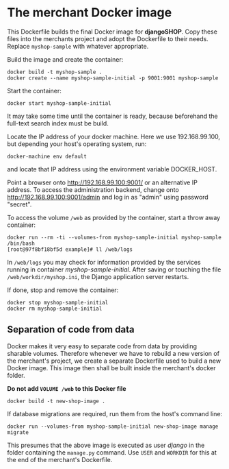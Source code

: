 # The merchant Docker image

This Dockerfile builds the final Docker image for **djangoSHOP**.
Copy these files into the merchants project and adopt the Dockerfile to their needs. Replace
``myshop-sample`` with whatever appropriate.

Build the image and create the container:

```
docker build -t myshop-sample .
docker create --name myshop-sample-initial -p 9001:9001 myshop-sample
```

Start the container:

```
docker start myshop-sample-initial
```

It may take some time until the container is ready, because beforehand the full-text search index
must be build.

Locate the IP address of your docker machine. Here we use 192.168.99.100, but depending your host's
operating system, run:

```
docker-machine env default
```

and locate that IP address using the environment variable DOCKER_HOST.

Point a browser onto http://192.168.99.100:9001/ or an alternative IP address. To access the
administration backend, change onto http://192.168.99.100:9001/admin and log in as "admin" using
password "secret".

To access the volume ``/web`` as provided by the container, start a throw away container:

```
docker run --rm -ti --volumes-from myshop-sample-initial myshop-sample /bin/bash
[root@97f8bf18bf5d example]# ll /web/logs
```

In ``/web/logs`` you may check for information provided by the services running in container
*myshop-sample-initial*. After saving or touching the file ``/web/workdir/myshop.ini``, the
Django application server restarts.

If done, stop and remove the container:

```
docker stop myshop-sample-initial
docker rm myshop-sample-initial
```

## Separation of code from data

Docker makes it very easy to separate code from data by providing sharable volumes. Therefore
whenever we have to rebuild a new version of the merchant's project, we create a separate Dockerfile
used to build a new Docker image. This image then shall be built inside the merchant's docker
folder.

**Do not add ``VOLUME /web`` to this Docker file**

```
docker build -t new-shop-image .
```

If database migrations are required, run them from the host's command line:

```
docker run --volumes-from myshop-sample-initial new-shop-image manage migrate
```

This presumes that the above image is executed as user *django* in the folder containing the
``manage.py`` command. Use ``USER`` and ``WORKDIR`` for this at the end of the merchant's
Dockerfile.
